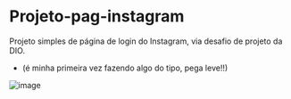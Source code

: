 # Projeto-pag-instagram
Projeto simples de página de login do Instagram, via desafio de projeto da DIO.
- (é minha primeira vez fazendo algo do tipo, pega leve!!)



![image](https://user-images.githubusercontent.com/101916119/179569932-97c9e0fc-60f8-44be-b653-c7282c274901.png)
